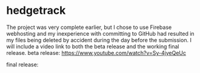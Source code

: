 # hedgetrack
The project was very complete earlier, but I chose to use Firebase webhosting and my inexperience with committing to GitHub had resulted in my files being deleted by accident during the day before the submission. I will include a video link to both the beta release and the working final release.
beta release: https://www.youtube.com/watch?v=Sy-4jyeQeUc

final release: 

